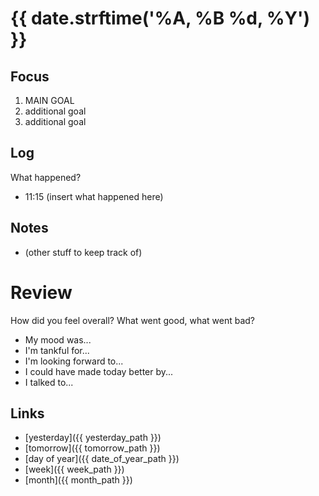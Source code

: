 # {{ date.strftime('%A, %B %d, %Y') }}

## Focus
1. MAIN GOAL
2. additional goal
3. additional goal

## Log
What happened?
- 11:15 (insert what happened here)

## Notes
- (other stuff to keep track of)

# Review
How did you feel overall? What went good, what went bad?

- My mood was...
- I'm tankful for...
- I'm looking forward to...
- I could have made today better by...
- I talked to...
 
## Links
- [yesterday]({{ yesterday_path }})
- [tomorrow]({{ tomorrow_path }})
- [day of year]({{ date_of_year_path }})
- [week]({{ week_path }})
- [month]({{ month_path }})
